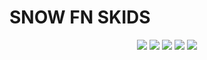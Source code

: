 # SNOW FN SKIDS
<div align="center">
  <img src="https://confighub.photos/images/wm2iAFjAWmA3qzGIXhWu4MTGM.png?size=512" style"width: 100%;border-radius:15px">
    <img src="https://confighub.photos/images/Q514FMQg4xMsfIz7BUcfITBJO.png?size=2048" style"width: 100%;border-radius:15px">
    <img src="https://confighub.photos/images/3AiQh2gcB6WqQcJbHJxaH53y7.png?size=2048" style"width: 100%;border-radius:15px">
    <img src="https://confighub.photos/images/SjfxeWLb5f7mPzJEfURI2Urjm.png?size=2048" style"width: 100%;border-radius:15px">
    <img src="https://confighub.photos/images/s7UX0hfa5TcBvBEz6YbVw5xVP.png?size=2048" style"width: 100%;border-radius:15px">
</div>
